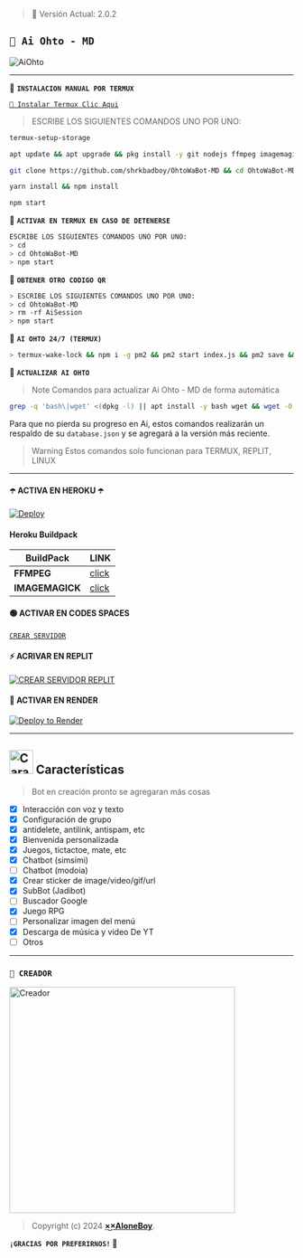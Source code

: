 > 🍟 Versión Actual: 2.0.2

## **`🍭 Ai Ohto - MD`**

![AiOhto](https://telegra.ph/file/96fa8ef1653b6bb3d1f88.jpg)

---

🍭 **`INSTALACION MANUAL POR TERMUX`**

[`🍟 Instalar Termux Clic Aqui`](https://www.mediafire.com/file/3hsvi3xkpq3a64o/termux_118.apk/file)

> ESCRIBE LOS SIGUIENTES COMANDOS UNO POR UNO:

```bash
termux-setup-storage
```
```bash
apt update && apt upgrade && pkg install -y git nodejs ffmpeg imagemagick yarn
```
```bash
git clone https://github.com/shrkbadboy/OhtoWaBot-MD && cd OhtoWaBot-MD
```
```bash
yarn install && npm install
```
```bash
npm start
```

🍭 **`ACTIVAR EN TERMUX EN CASO DE DETENERSE`**
```bash
ESCRIBE LOS SIGUIENTES COMANDOS UNO POR UNO:
> cd 
> cd OhtoWaBot-MD
> npm start
```

🍭 **`OBTENER OTRO CODIGO QR`**
```bash
> ESCRIBE LOS SIGUIENTES COMANDOS UNO POR UNO:
> cd OhtoWaBot-MD
> rm -rf AiSession
> npm start
```

🍭 **`AI OHTO 24/7 (TERMUX)`**
```bash
> termux-wake-lock && npm i -g pm2 && pm2 start index.js && pm2 save && pm2 logs 
```

🚩 **`ACTUALIZAR AI OHTO`**
> Note Comandos para actualizar Ai Ohto - MD de forma automática
```bash
grep -q 'bash\|wget' <(dpkg -l) || apt install -y bash wget && wget -O - https://raw.githubusercontent.com/shrkbadboy/OhtoWaBot-MD/master/update.sh | bash
```
Para que no pierda su progreso en Ai, estos comandos realizarán un respaldo de su `database.json` y se agregará a la versión más reciente.

> Warning Estos comandos solo funcionan para TERMUX, REPLIT, LINUX

---

#### ☂️ ACTIVA EN HEROKU ☂️
[![Deploy](https://www.herokucdn.com/deploy/button.svg)](https://heroku.com/deploy?template=https://github.com/shrkbadboy/OhtoWaBot-MD)

#### Heroku Buildpack
| BuildPack | LINK |
|--------|--------|
| **FFMPEG** |[click](https://github.com/jonathanong/heroku-buildpack-ffmpeg-latest) |
| **IMAGEMAGICK** | [click](https://github.com/DuckyTeam/heroku-buildpack-imagemagick) |


#### 🟢 ACTIVAR EN CODES SPACES 
[`CREAR SERVIDOR`](https://github.com/codespaces/new?skip_quickstart=true&machine=basicLinux32gb&repo=shrkbadboy/OhtoWaBot-MD&ref=main&geo=UsEast)

#### ⚡ ACRIVAR EN REPLIT
[![`CREAR SERVIDOR REPLIT`](https://repl.it/badge/github/shrkbadboy/OhtoWaBot-MD)](https://repl.it/github/shrkbadboy/OhtoWaBot-MD)

#### 🤍 ACTIVAR EN RENDER
[![Deploy to Render](https://render.com/images/deploy-to-render-button.svg)](https://dashboard.render.com/blueprint/new?repo=https%3A%2F%2Fgithub.com%2shrkbadboy%OhtoWaBot-MD) 

---

## <img src="https://i.pinimg.com/originals/73/69/6e/73696e022df7cd5cb3d999c6875361dd.gif" alt="Características" width="42" height="42"> Características

> Bot en creación pronto se agregaran más cosas 

- [x] Interacción con voz y texto
- [x] Configuración de grupo
- [x] antidelete, antilink, antispam, etc
- [x] Bienvenida personalizada
- [x] Juegos, tictactoe, mate, etc
- [x] Chatbot (simsimi)
- [ ] Chatbot (modoia)
- [x] Crear sticker de image/video/gif/url
- [x] SubBot (Jadibot)
- [ ] Buscador Google
- [x] Juego RPG
- [ ] Personalizar imagen del menú
- [x] Descarga de música y video De YT
- [ ] Otros

--- 

### `🍟 CREADOR`
<a
href="https://github.com/shrkbadboy"><img src="https://github.com/shrkbadboy.png" width="400" height="400" alt="Creador"/></a>

> Copyright (c) 2024 **[×͜×AloneBoy](https://github.com/shrkbadboy/OhtoWaBot-MD)**.

**`¡GRACIAS POR PREFERIRNOS!` 🍟**
